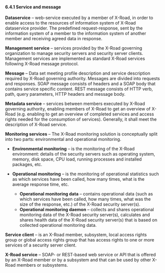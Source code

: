 #### 6.4.1 Service and message

**Dataservice** – web-service executed by a member of X-Road, in order to enable access to the resources of information system of X-Road dataservice provider. The predefined request-response, sent by the information system of a member to the information system of another member and receiving agreed data in response.

**Management service** – services provided by the X-Road governing organization to manage security servers and security server clients. Management services are implemented as standard X-Road services following X-Road message protocol.

**Message** – Data set meeting profile description and service description required by X-Road governing authority. Messages are divided into requests and responses. SOAP message consists of headers and a SOAP body that contains service specific content. REST message consists of HTTP verb, path, query parameters, HTTP headers and message body.

**Metadata service** – services between members executed by X-Road governing authority, enabling members of X-Road to get an overview of X-Road (e.g. enabling to get an overview of completed services and access rights needed for the consumption of services). Generally, it shall meet the description of X-Road service.

**Monitoring services** – The X-Road monitoring solution is conceptually split into two parts: environmental and operational monitoring. 

- **Environmental monitoring** – is the monitoring of the X-Road environment: details of the security servers such as operating system, memory, disk space, CPU load, running processes and installed packages, etc.

- **Operational monitoring** – is the monitoring of operational statistics such as which services have been called, how many times, what is the average response time, etc.
    + **Operational monitoring data** – contains operational data (such as which services have been called, how many times, what was the size of the response, etc.) of the X-Road security server(s).
    + **Operational monitoring daemon** – collects and shares operational monitoring data of the X-Road security server(s), calculates and shares health data of the X-Road security server(s) that is based on collected operational monitoring data.

**Service client** – is an X-Road member, subsystem, local access rights group or global access rights group that has access rights to one or more services of a security server client.

**X-Road service** – SOAP- or REST-based web service or API that is offered by an X-Road member or by a subsystem and that can be used by other X-Road members or subsystems.